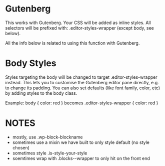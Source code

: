 # Gutenberg

This works with Gutenberg. Your CSS will be added as inline styles. All selectors will be prefixed with:
.editor-styles-wrapper (except body, see below).

All the info below is related to using this function with Gutenberg.

# Body Styles

Styles targeting the body will be changed to target .editor-styles-wrapper instead. This lets you to customise the Gutenberg editor pane directly, e.g. to change its padding. You can also set defaults (like font family, color, etc) by adding styles to the body class.

Example: body { color: red } becomes .editor-styles-wrapper { color: red }

# NOTES

- mostly, use .wp-block-blockname
- sometimes use a mixin we have built to only style default (no style chosen)
- sometimes style .is-style-your-style
- soemtimes wrap with .blocks--wrapper to only hit on the front end